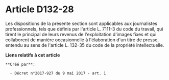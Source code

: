 # Article D132-28

Les dispositions de la présente section sont applicables aux journalistes professionnels, tels que définis par l'article L.
7111-3 du code du travail, qui tirent le principal de leurs revenus de l'exploitation d'images fixes et qui collaborent de
manière occasionnelle à l'élaboration d'un titre de presse, entendu au sens de l'article L. 132-35 du code de la propriété
intellectuelle.

**Liens relatifs à cet article**

	**Créé par**:

	  - Décret n°2017-927 du 9 mai 2017 - art. 1
